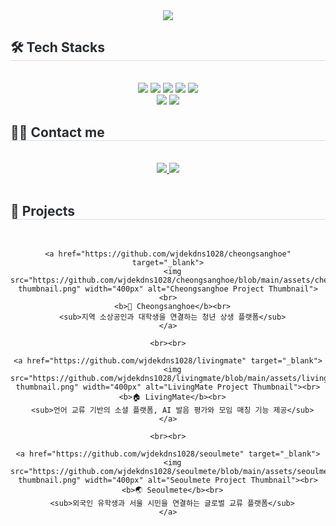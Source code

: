 <div align="center">
  <img src="https://capsule-render.vercel.app/api?type=waving&color=0:eda5ee,100:8d94f7&height=240&text=Daun's%20world&animation=fadeIn&fontColor=ffffff&fontSize=60" />
</div>

<div style="text-align: left;">
  <h2 style="border-bottom: 1px solid #d8dee4; color: #282d33;"> 🛠️ Tech Stacks </h2> <br> 
  <div align="center">
    <img src="https://img.shields.io/badge/Amazon AWS-232F3E?style=for-the-badge&logo=Amazon AWS&logoColor=white">
    <img src="https://img.shields.io/badge/Docker-2496ED?style=for-the-badge&logo=Docker&logoColor=white">
    <img src="https://img.shields.io/badge/Java-007396?style=for-the-badge&logo=Java&logoColor=white">
    <img src="https://img.shields.io/badge/MariaDB-003545?style=for-the-badge&logo=MariaDB&logoColor=white">
    <img src="https://img.shields.io/badge/MySQL-4479A1?style=for-the-badge&logo=MySQL&logoColor=white">
    <br/>
    <img src="https://img.shields.io/badge/Oracle-F80000?style=for-the-badge&logo=Oracle&logoColor=white">
    <img src="https://img.shields.io/badge/Spring Boot-6DB33F?style=for-the-badge&logo=Spring Boot&logoColor=white">
  </div>
</div>

<div style="text-align: left;">
  <h2 style="border-bottom: 1px solid #d8dee4; color: #282d33;"> 🧑‍💻 Contact me </h2> <br> 
  <div align="center">
    <a href="https://velog.io/@daun_jung/posts">
      <img src="https://img.shields.io/badge/Velog-20C997?style=for-the-badge&logo=Velog&logoColor=white">
    </a>
    <a href="mailto:wjdekdns0218@gmail.com">
      <img src="https://img.shields.io/badge/Gmail-EA4335?style=for-the-badge&logo=Gmail&logoColor=white">
    </a>
  </div>  
  <br> 
</div>

<div style="text-align: left;">
  <h2 style="border-bottom: 1px solid #d8dee4; color: #282d33;"> 🚀 Projects </h2>
  <br>

  <div align="center">

    <a href="https://github.com/wjdekdns1028/cheongsanghoe" target="_blank">
      <img src="https://github.com/wjdekdns1028/cheongsanghoe/blob/main/assets/cheongsanghoe-thumbnail.png" width="400px" alt="Cheongsanghoe Project Thumbnail"><br>
      <b>🤝 Cheongsanghoe</b><br>
      <sub>지역 소상공인과 대학생을 연결하는 청년 상생 플랫폼</sub>
    </a>

    <br><br>

    <a href="https://github.com/wjdekdns1028/livingmate" target="_blank">
      <img src="https://github.com/wjdekdns1028/livingmate/blob/main/assets/livingmate-thumbnail.png" width="400px" alt="LivingMate Project Thumbnail"><br>
      <b>🏠 LivingMate</b><br>
      <sub>언어 교류 기반의 소셜 플랫폼, AI 발음 평가와 모임 매칭 기능 제공</sub>
    </a>

    <br><br>

    <a href="https://github.com/wjdekdns1028/seoulmete" target="_blank">
      <img src="https://github.com/wjdekdns1028/seoulmete/blob/main/assets/seoulmete-thumbnail.png" width="400px" alt="Seoulmete Project Thumbnail"><br>
      <b>🌏 Seoulmete</b><br>
      <sub>외국인 유학생과 서울 시민을 연결하는 글로벌 교류 플랫폼</sub>
    </a>

  </div>
</div>
